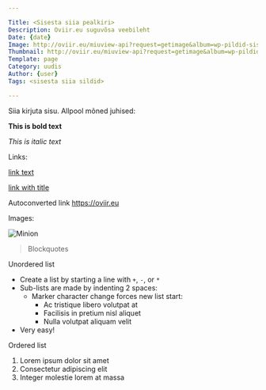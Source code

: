 ```yaml
---

Title: <Sisesta siia pealkiri>
Description: Oviir.eu suguvõsa veebileht
Date: {date}
Image: http://oviir.eu/miuview-api?request=getimage&album=wp-pildid-sisusse&item=o-logo-white.png&size=800&mode=longest
Thumbnail: http://oviir.eu/miuview-api?request=getimage&album=wp-pildid-sisusse&item=o-logo-white.png&size=800&mode=square
Template: page
Category: uudis
Author: {user}
Tags: <sisesta siia sildid>

---
```


Siia kirjuta sisu. Allpool mõned juhised:

**This is bold text**

*This is italic text*

Links:

[link text](http://oviir.eu)

[link with title](http://oviir.eu "title text!")

Autoconverted link https://oviir.eu

Images:

![Minion](https://octodex.github.com/images/minion.png)

> Blockquotes

Unordered list

+ Create a list by starting a line with `+`, `-`, or `*`
+ Sub-lists are made by indenting 2 spaces:
  - Marker character change forces new list start:
    * Ac tristique libero volutpat at
    + Facilisis in pretium nisl aliquet
    - Nulla volutpat aliquam velit
+ Very easy!

Ordered list

1. Lorem ipsum dolor sit amet
2. Consectetur adipiscing elit
3. Integer molestie lorem at massa
